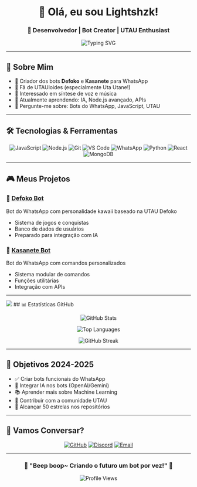 <div align="center">

# 👋 Olá, eu sou Lightshzk! 

### 💜 Desenvolvedor | Bot Creator | UTAU Enthusiast

<img src="https://readme-typing-svg.herokuapp.com?font=Fira+Code&pause=1000&color=A78BFA&center=true&vCenter=true&width=435&lines=Criador+de+Bots+do+WhatsApp;Amante+de+UTAUloides;Programador+JavaScript;Sempre+aprendendo+algo+novo!" alt="Typing SVG" />

</div>

---

## 🌸 Sobre Mim

- 🤖 Criador dos bots **Defoko** e **Kasanete** para WhatsApp
- 💜 Fã de UTAUloides (especialmente Uta Utane!)
- 🎵 Interessado em síntese de voz e música
- 🌱 Atualmente aprendendo: IA, Node.js avançado, APIs
- 💬 Pergunte-me sobre: Bots do WhatsApp, JavaScript, UTAU

---

## 🛠️ Tecnologias & Ferramentas

<div align="center">

![JavaScript](https://img.shields.io/badge/-JavaScript-F7DF1E?style=for-the-badge&logo=javascript&logoColor=black)
![Node.js](https://img.shields.io/badge/-Node.js-339933?style=for-the-badge&logo=node.js&logoColor=white)
![Git](https://img.shields.io/badge/-Git-F05032?style=for-the-badge&logo=git&logoColor=white)
![VS Code](https://img.shields.io/badge/-VS%20Code-007ACC?style=for-the-badge&logo=visual-studio-code&logoColor=white)
![WhatsApp](https://img.shields.io/badge/-WhatsApp-25D366?style=for-the-badge&logo=whatsapp&logoColor=white)
![Python](https://img.shields.io/badge/-Python-3776AB?style=for-the-badge&logo=python&logoColor=white)
![React](https://img.shields.io/badge/-React-61DAFB?style=for-the-badge&logo=react&logoColor=black)
![MongoDB](https://img.shields.io/badge/-MongoDB-47A248?style=for-the-badge&logo=mongodb&logoColor=white)

</div>

---

## 🎮 Meus Projetos

### 🌸 [Defoko Bot](https://github.com/Lightshzk/defoko-bot)
Bot do WhatsApp com personalidade kawaii baseado na UTAU Defoko
- Sistema de jogos e conquistas
- Banco de dados de usuários
- Preparado para integração com IA

### 🎵 [Kasanete Bot](https://github.com/Lightshzk/kasanete-bot)
Bot do WhatsApp com comandos personalizados
- Sistema modular de comandos
- Funções utilitárias
- Integração com APIs

---
<img src="https://capsule-render.vercel.app/api?type=waving&color=gradient&height=200&section=header&text=Lightshzk&fontSize=80&fontAlignY=35&animation=twinkling&fontColor=ffffff" />
## 📊 Estatísticas GitHub

<div align="center">

![GitHub Stats](https://github-readme-stats.vercel.app/api?username=Lightshzk&show_icons=true&theme=tokyonight&hide_border=true)

![Top Languages](https://github-readme-stats.vercel.app/api/top-langs/?username=Lightshzk&layout=compact&theme=tokyonight&hide_border=true)

![GitHub Streak](https://github-readme-streak-stats.herokuapp.com/?user=Lightshzk&theme=tokyonight&hide_border=true)



</div>

---

## 🎯 Objetivos 2024-2025

- ✅ Criar bots funcionais do WhatsApp
- 🔄 Integrar IA nos bots (OpenAI/Gemini)
- 📚 Aprender mais sobre Machine Learning
- 🎵 Contribuir com a comunidade UTAU
- 🌟 Alcançar 50 estrelas nos repositórios

---

## 💬 Vamos Conversar?

<div align="center">

[![GitHub](https://img.shields.io/badge/-GitHub-181717?style=for-the-badge&logo=github)](https://github.com/Lightshzk)
[![Discord](https://img.shields.io/badge/-Discord-5865F2?style=for-the-badge&logo=discord&logoColor=white)](https://discord.com)
[![Email](https://img.shields.io/badge/-Email-D14836?style=for-the-badge&logo=gmail&logoColor=white)](mailto:seu-email@exemplo.com)

</div>

---

<div align="center">

### 💜 "Beep boop~ Criando o futuro um bot por vez!" 💜

![Profile Views](https://komarev.com/ghpvc/?username=Lightshzk&color=blueviolet&style=flat-square)

</div>
